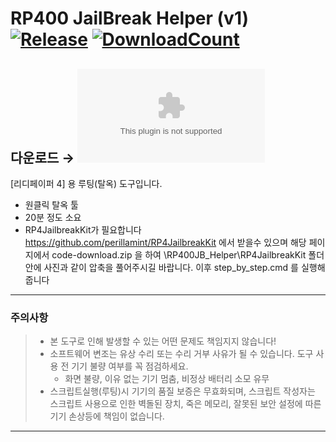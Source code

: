 # RP400 JailBreak Helper (v1) [![Release][release-badge]][release-target] [![DownloadCount][download-badge]][release-target]

## **다운로드** → [![Release][release-target-badge]][release-target]

[리디페이퍼 4] 용 루팅(탈옥) 도구입니다.
 - 원클릭 탈옥 툴
 - 20분 정도 소요
 - RP4JailbreakKit가 필요합니다
      https://github.com/perillamint/RP4JailbreakKit 에서 받을수 있으며
      해당 페이지에서 code-download.zip 을 하여
      \RP400JB_Helper\RP4JailbreakKit 폴더 안에 사진과 같이 압축을 풀어주시길 바랍니다.
 이후 step_by_step.cmd 를 실행해줍니다

-----
### 주의사항
> * 본 도구로 인해 발생할 수 있는 어떤 문제도 책임지지 않습니다!
> * 소프트웨어 변조는 유상 수리 또는 수리 거부 사유가 될 수 있습니다. 도구 사용 전 기기 불량 여부를 꼭 점검하세요.
>   - 화면 불량, 이유 없는 기기 멈춤, 비정상 배터리 소모 유무
> * 스크립트실행(루팅)시 기기의 품질 보증은 무효화되며, 스크립트 작성자는 스크립트 사용으로 인한 벽돌된 장치, 죽은 메모리, 잘못된 보안 설정에 따른 기기 손상등에 책임이 없습니다.


---

[release]:https://github.com/sky-ranch/RP400JB_Helper/releases
[release-badge]:https://img.shields.io/github/release/sky-ranch/RP400JB_Helper
[download-badge]:https://img.shields.io/github/download/sky-ranch/RP400JB_Helper/total
[release-target]:https://github.com/sky-ranch/RP400JB_Helper/releases/tag/r13_2
[release-target-badge]:https://img.shields.io/github/downloads/sky-ranch/RP400JB_Helper/r13_2/PaperProKitchen_r13_2.zip?style=for-the-badge

[paper_pro-brochure]:https://paper.ridibooks.com/pro/
[detailed_guide]:https://cafe.naver.com/ebook/673376
